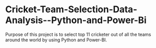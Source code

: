 # Cricket-Team-Selection-Data-Analysis--Python-and-Power-Bi
Purpose of this project is to select top 11 cricketer out of all the teams around the world by using Python and Power-BI.
